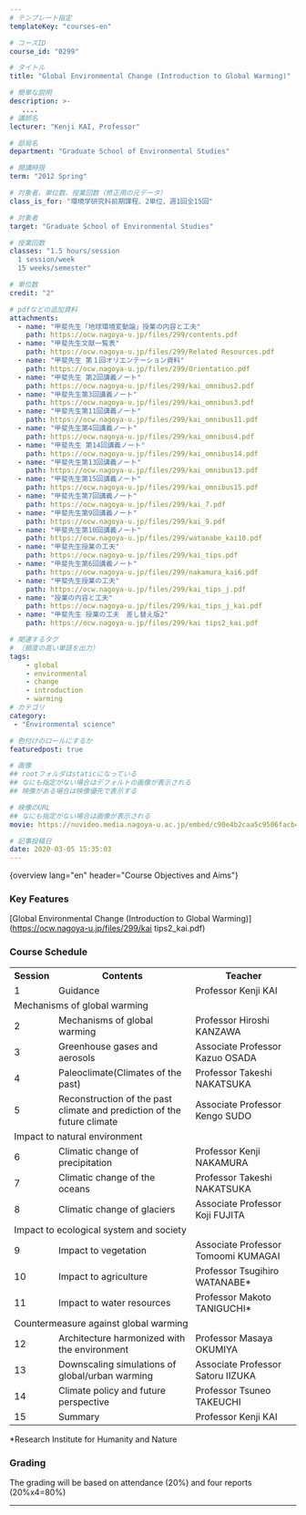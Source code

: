 ```yaml
---
# テンプレート指定
templateKey: "courses-en"

# コースID
course_id: "0299"

# タイトル
title: "Global Environmental Change (Introduction to Global Warming)"

# 簡単な説明
description: >-
   ....
# 講師名
lecturer: "Kenji KAI, Professor"

# 部局名
department: "Graduate School of Environmental Studies"

# 開講時限
term: "2012	Spring"

# 対象者、単位数、授業回数（修正用の元データ）
class_is_for: "環境学研究科前期課程、2単位、週1回全15回"

# 対象者
target: "Graduate School of Environmental Studies"

# 授業回数
classes: "1.5 hours/session
  1 session/week
  15 weeks/semester"

# 単位数
credit: "2"

# pdfなどの追加資料
attachments:
  - name: "甲斐先生「地球環境変動論」授業の内容と工夫" 
    path: https://ocw.nagoya-u.jp/files/299/contents.pdf
  - name: "甲斐先生文献一覧表" 
    path: https://ocw.nagoya-u.jp/files/299/Related Resources.pdf
  - name: "甲斐先生 第１回オリエンテーション資料" 
    path: https://ocw.nagoya-u.jp/files/299/Orientation.pdf
  - name: "甲斐先生 第2回講義ノート" 
    path: https://ocw.nagoya-u.jp/files/299/kai_omnibus2.pdf
  - name: "甲斐先生第3回講義ノート" 
    path: https://ocw.nagoya-u.jp/files/299/kai_omnibus3.pdf
  - name: "甲斐先生第11回講義ノート" 
    path: https://ocw.nagoya-u.jp/files/299/kai_omnibus11.pdf
  - name: "甲斐先生第4回講義ノート" 
    path: https://ocw.nagoya-u.jp/files/299/kai_omnibus4.pdf
  - name: "甲斐先生 第14回講義ノート" 
    path: https://ocw.nagoya-u.jp/files/299/kai_omnibus14.pdf
  - name: "甲斐先生第13回講義ノート" 
    path: https://ocw.nagoya-u.jp/files/299/kai_omnibus13.pdf
  - name: "甲斐先生第15回講義ノート" 
    path: https://ocw.nagoya-u.jp/files/299/kai_omnibus15.pdf
  - name: "甲斐先生第7回講義ノート" 
    path: https://ocw.nagoya-u.jp/files/299/kai_7.pdf
  - name: "甲斐先生第9回講義ノート" 
    path: https://ocw.nagoya-u.jp/files/299/kai_9.pdf
  - name: "甲斐先生第10回講義ノート" 
    path: https://ocw.nagoya-u.jp/files/299/watanabe_kai10.pdf
  - name: "甲斐先生授業の工夫" 
    path: https://ocw.nagoya-u.jp/files/299/kai_tips.pdf
  - name: "甲斐先生第6回講義ノート" 
    path: https://ocw.nagoya-u.jp/files/299/nakamura_kai6.pdf
  - name: "甲斐先生授業の工夫" 
    path: https://ocw.nagoya-u.jp/files/299/kai_tips_j.pdf
  - name: "授業の内容と工夫" 
    path: https://ocw.nagoya-u.jp/files/299/kai_tips_j_kai.pdf
  - name: "甲斐先生 授業の工夫　差し替え版2" 
    path: https://ocw.nagoya-u.jp/files/299/kai tips2_kai.pdf

# 関連するタグ
# （頻度の高い単語を出力）
tags:
    - global
    - environmental
    - change
    - introduction
    - warming
# カテゴリ
category:
 - "Environmental science"

# 色付けのロールにするか
featuredpost: true

# 画像
## rootフォルダはstaticになっている
## なにも指定がない場合はデフォルトの画像が表示される
## 映像がある場合は映像優先で表示する

# 映像のURL
## なにも指定がない場合は画像が表示される
movie: https://nuvideo.media.nagoya-u.ac.jp/embed/c90e4b2caa5c9506facb41eb73217f8a4c8f6725

# 記事投稿日
date: 2020-03-05 15:35:03
---
```


{overview lang="en" header="Course Objectives and Aims"}

### Key Features

[Global Environmental Change (Introduction to Global Warming)](https://ocw.nagoya-u.jp/files/299/kai tips2_kai.pdf)

<h3>Course Schedule</h3>
<table class="basic" width="455">
<tr>
<th width="20" class="center">Session</th>
<th width="435" class="center">Contents</th>
<th width="435" class="center">Teacher</th>
</tr>
<tr>
<td width="20" class="center">1</td>
<td width="435">Guidance</td>
<td width="435">Professor Kenji KAI</td>
</tr>
<tr>
<td colspan=3>Mechanisms of global warming</td>
</tr>
<tr>
<td width="20" class="center">2</td>
<td width="435">Mechanisms of global warming</td>
<td width="435">Professor Hiroshi KANZAWA</td>
</tr>
<tr>
<td width="20" class="center">3</td>
<td width="435">Greenhouse gases and aerosols</td>
<td width="435">Associate Professor Kazuo OSADA</td>
</tr>
<tr>
<td width="20" class="center">4</td>
<td width="435">Paleoclimate(Climates of the past)</td>
<td width="435">Professor Takeshi NAKATSUKA</td>
</tr>
<tr>
<td width="20" class="center">5</td>
<td width="435">Reconstruction of the past climate and prediction of the future climate</td>
<td width="435">Associate Professor Kengo SUDO</td>
</tr>
<tr>
<td colspan=3>Impact to natural environment</td>
</tr>
<tr>
<td width="20" class="center">6</td>
<td width="435">Climatic change of precipitation</td>
<td width="435">Professor Kenji NAKAMURA</td>
</tr>
<tr>
<td width="20" class="center">7</td>
<td width="435">Climatic change of the oceans</td>
<td width="435">Professor Takeshi NAKATSUKA</td>
</tr>
<tr>
<td width="20" class="center">8</td>
<td width="435"> Climatic change of glaciers</td>
<td width="435">Associate Professor Koji FUJITA</td>
</tr>
<tr>
<td colspan=3>Impact to ecological system and society</td>
</tr>
<tr>
<td width="20" class="center">9</td>
<td width="435">Impact to vegetation</td>
<td width="435">Associate Professor Tomoomi KUMAGAI</td>
</tr>
<tr>
<td width="20" class="center">10</td>
<td width="435">Impact to agriculture</td>
<td width="435">Professor Tsugihiro WATANABE*</td>
</tr>
<tr>
<td width="20" class="center">11</td>
<td width="435">Impact to water resources</td>
<td width="435">Professor Makoto TANIGUCHI*</td>
</tr>
<tr>
<td colspan=3>Countermeasure against global warming</td>
</tr>
<tr>
<td width="20" class="center">12</td>
<td width="435">Architecture harmonized with the environment</td>
<td width="435">Professor Masaya OKUMIYA</td>
</tr>
<tr>
<td width="20" class="center">13</td>
<td width="435">Downscaling simulations of global/urban warming</td>
<td width="435">Associate Professor Satoru IIZUKA</td>
</tr>
<tr>
<td width="20" class="center">14</td>
<td width="435">Climate policy and future perspective</td>
<td width="435">Professor Tsuneo TAKEUCHI</td>
</tr>
<tr>
<td width="20" class="center">15</td>
<td width="435">Summary</td>
<td width="435">Professor Kenji KAI</td>
</tr>
</table>
<p>*Research Institute for Humanity and Nature</p>

### Grading

The grading will be based on attendance (20%) and four reports (20%x4=80%)

---
